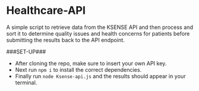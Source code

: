 # Healthcare-API
A simple script to retrieve data from the KSENSE API and then process and sort it to determine quality issues and health concerns for patients before submitting the results back to the API endpoint.

###SET-UP###
- After cloning the repo, make sure to insert your own API key.
- Next run ```npm i``` to install the correct dependencies.
- Finally run ```node Ksense-api.js``` and the results should appear in your terminal. 
